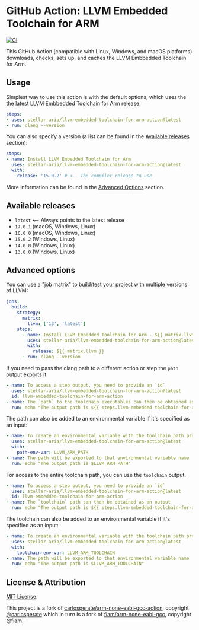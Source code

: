# GitHub Action: LLVM Embedded Toolchain for ARM

[![CI](https://github.com/stellar-aria/llvm-embedded-toolchain-for-arm-action/actions/workflows/test.yml/badge.svg)](https://github.com/stellar-aria/llvm-embedded-toolchain-for-arm-action/workflows/test.yml)

This GitHub Action (compatible with Linux, Windows, and macOS platforms)
downloads, checks, sets up, and caches the LLVM Embbedded Toolchain for Arm.


## Usage

Simplest way to use this action is with the default options, which uses the
the latest LLVM Embbedded Toolchain for Arm release:

```yaml
steps:
- uses: stellar-aria/llvm-embedded-toolchain-for-arm-action@latest
- run: clang --version
```

You can also specify a version (a list can be found in the
[Available releases](#available-releases) section):

```yaml
steps:
- name: Install LLVM Embedded Toolchain for Arm
  uses: stellar-aria/llvm-embedded-toolchain-for-arm-action@latest
  with:
    release: '15.0.2' # <-- The compiler release to use
```

More information can be found in the [Advanced Options](#advanced-options)
section.


## Available releases

- `latest` <-- Always points to the latest release
- `17.0.1` (macOS, Windows, Linux)
- `16.0.0` (macOS, Windows, Linux)
- `15.0.2` (Windows, Linux)
- `14.0.0` (Windows, Linux)
- `13.0.0` (Windows, Linux)


## Advanced options

You can use a "job matrix" to build/test your project with multiple versions
of LLVM:

```yaml
jobs:
  build:
    strategy:
      matrix:
        llvm: ['13', 'latest']
    steps:
      - name: Install LLVM Embedded Toolchain for Arm - ${{ matrix.llvm }}
        uses: stellar-aria/llvm-embedded-toolchain-for-arm-action@latest
        with:
          release: ${{ matrix.llvm }}
      - run: clang --version
```

If you need to pass the clang path to a different action or step the `path`
output exports it:

```yaml
- name: To access a step output, you need to provide an `id`
  uses: stellar-aria/llvm-embedded-toolchain-for-arm-action@latest
  id: llvm-embedded-toolchain-for-arm-action
- name: The `path` to the toolchain executables can then be obtained as an output
  run: echo "The output path is ${{ steps.llvm-embedded-toolchain-for-arm-action.outputs.path }}"
```

The path can also be added to an environmental variable if it's specified as
an input:

```yaml
- name: To create an environmental variable with the toolchain path provide a name via the `path-env-var` input
  uses: stellar-aria/llvm-embedded-toolchain-for-arm-action@latest
  with:
    path-env-var: LLVM_ARM_PATH
- name: The path will be exported to that environmental variable name
  run: echo "The output path is $LLVM_ARM_PATH"
```

For access to the entire toolchain path, you can use the `toolchain` output.

```yaml
- name: To access a step output, you need to provide an `id`
  uses: stellar-aria/llvm-embedded-toolchain-for-arm-action@latest
  id: llvm-embedded-toolchain-for-arm-action
- name: The `toolchain` path can then be obtained as an output
  run: echo "The output path is ${{ steps.llvm-embedded-toolchain-for-arm-action.outputs.toolchain }}"
```

The toolchain can also be added to an environmental variable if it's specified as
an input:

```yaml
- name: To create an environmental variable with the toolchain path provide a name via the `toolchain-env-var` input
  uses: stellar-aria/llvm-embedded-toolchain-for-arm-action@latest
  with:
    toolchain-env-var: LLVM_ARM_TOOLCHAIN
- name: The path will be exported to that environmental variable name
  run: echo "The output path is $LLVM_ARM_TOOLCHAIN"
```


## License & Attribution

[MIT License](LICENSE).

This project is a fork of [carlosperate/arm-none-eabi-gcc-action](https://github.com/carlosperate/arm-none-eabi-gcc-action), copyright [@carlosperate](https://github.com/carlosperate) which in turn is a fork of [fiam/arm-none-eabi-gcc](https://github.com/fiam/arm-none-eabi-gcc), copyright [@fiam](https://github.com/fiam).

